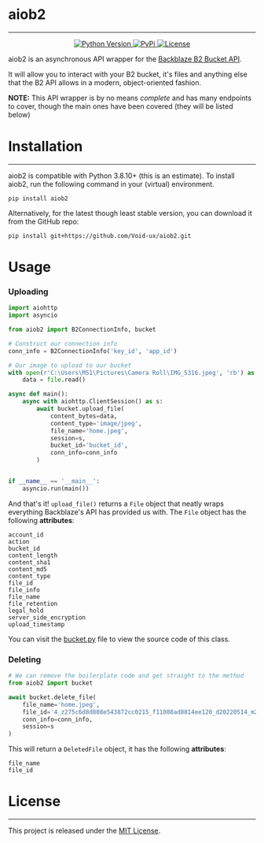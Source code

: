# aiob2

---

<p align="center">
  <a href="https://www.python.org/downloads/">
    <img alt="Python Version" src="https://img.shields.io/badge/python-3.8.10-blue.svg?color=3776AB&style=for-the-badge">
  </a>
  <a href="https://pypi.org/project/aiob2/">
     <img src="https://img.shields.io/pypi/v/aiob2?color=8BC34A&style=for-the-badge" alt="PyPi">
  </a>
  <a href="https://www.gnu.org/licenses/gpl-3.0.en.html">
     <img src="https://img.shields.io/pypi/l/aiob2?style=for-the-badge" alt="License">
  </a>
</p>

aiob2 is an asynchronous API wrapper for the [Backblaze B2 Bucket API](https://www.backblaze.com/b2/docs/calling.html).

It will allow you to interact with your B2 bucket, it's files and anything else that the B2 API allows in a modern, object-oriented fashion.

__**NOTE:**__ This API wrapper is by no means *complete* and has many endpoints to cover, though the main ones have been covered (they will be listed below)

# Installation

---

aiob2 is compatible with Python 3.8.10+ (this is an estimate). To install aiob2, run the following command in your (virtual) environment.
```
pip install aiob2
```
Alternatively, for the latest though least stable version, you can download it from the GitHub repo:
```
pip install git+https://github.com/Void-ux/aiob2.git
```

# Usage

### Uploading
```python
import aiohttp
import asyncio

from aiob2 import B2ConnectionInfo, bucket

# Construct our connection info
conn_info = B2ConnectionInfo('key_id', 'app_id')

# Our image to upload to our bucket
with open(r'C:\Users\MS1\Pictures\Camera Roll\IMG_5316.jpeg', 'rb') as file:
    data = file.read()

async def main():
    async with aiohttp.ClientSession() as s:
        await bucket.upload_file(
            content_bytes=data,
            content_type='image/jpeg',
            file_name='home.jpeg',
            session=s,
            bucket_id='bucket_id',
            conn_info=conn_info
        )


if __name__ == '__main__':
    asyncio.run(main())
```

And that's it! `upload_file()` returns a `File` object that neatly wraps everything Backblaze's API has provided us with. The `File` object has the following **attributes**:
```
account_id
action
bucket_id
content_length
content_sha1
content_md5
content_type
file_id
file_info
file_name
file_retention
legal_hold
server_side_encryption
upload_timestamp
```
You can visit the [bucket.py](https://github.com/Void-ux/aiob2/aiob2/bucket.py#L20-L66) file to view the source code of this class.

### Deleting

```python
# We can remove the boilerplate code and get straight to the method
from aiob2 import bucket

await bucket.delete_file(
    file_name='home.jpeg',
    file_id='4_z275c6d8d808e543872cc0215_f11088ad8814ee120_d20220514_m211709_c002_v0001096_t0019_u01652563029709',
    conn_info=conn_info,
    session=s
)
```
This will return a `DeletedFile` object, it has the following **attributes**:
```
file_name
file_id
```

# License

---

This project is released under the [MIT License](https://opensource.org/licenses/MIT).